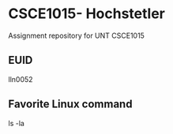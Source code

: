 # CSCE1015- Hochstetler
Assignment repository for UNT CSCE1015
## EUID 
lln0052
## Favorite Linux command
ls -la
